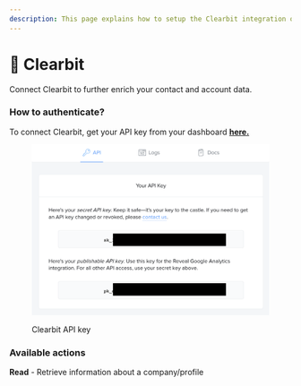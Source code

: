 ```yaml
---
description: This page explains how to setup the Clearbit integration on Cargo.
---
```


# 🔭 Clearbit

Connect Clearbit to further enrich your contact and account data.

### How to authenticate?

To connect Clearbit, get your API key from your dashboard [**here.**](https://dashboard.clearbit.com/api)

<figure><img src="../../.gitbook/assets/screenshot_1 (4).png" alt=""><figcaption><p>Clearbit API key</p></figcaption></figure>

### Available actions

**Read** - Retrieve information about a company/profile

